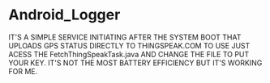 # Android_Logger
IT'S A SIMPLE SERVICE INITIATING AFTER THE SYSTEM BOOT THAT UPLOADS GPS STATUS DIRECTLY TO THINGSPEAK.COM
TO USE JUST ACESS THE FetchThingSpeakTask.java AND CHANGE THE FILE TO PUT YOUR KEY.
IT'S NOT THE MOST BATTERY EFFICIENCY BUT IT'S WORKING FOR ME.

